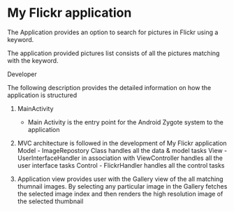 # My Flickr application

The Application provides an option to search for pictures in Flickr using a keyword.

The application provided  pictures list consists of all the pictures matching with the keyword.

Developer

The following description provides the detailed information on how the application is structured

1) MainActivity
	- Main Activity is the entry point for the Android Zygote system to the application

2) MVC architecture is followed in the development of My Flickr application
	Model 	- ImageRepostory Class handles all the data & model tasks
	View 	- UserInterfaceHandler in association with ViewController handles all the user interface tasks
	Control - FlickrHandler handles all the control tasks
	
3) Application view provides user with the Gallery view of the all matching thumnail images.
   By selecting any particular image in the Gallery fetches the selected image index and then renders the high resolution image of the selected thumbnail
	
